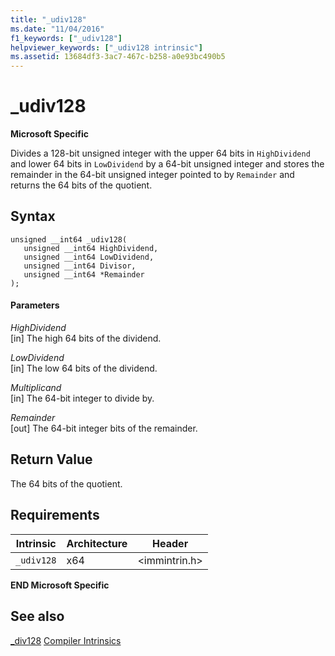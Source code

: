 ```yaml
---
title: "_udiv128"
ms.date: "11/04/2016"
f1_keywords: ["_udiv128"]
helpviewer_keywords: ["_udiv128 intrinsic"]
ms.assetid: 13684df3-3ac7-467c-b258-a0e93bc490b5
---
```

# _udiv128

**Microsoft Specific**

Divides a 128-bit unsigned integer with the upper 64 bits in `HighDividend` and lower 64 bits in `LowDividend` by a 64-bit unsigned integer and stores the remainder in the 64-bit unsigned integer pointed to by `Remainder` and returns the 64 bits of the quotient.

## Syntax

```
unsigned __int64 _udiv128(
   unsigned __int64 HighDividend,
   unsigned __int64 LowDividend,
   unsigned __int64 Divisor,
   unsigned __int64 *Remainder
);
```

#### Parameters

*HighDividend*<br/>
[in] The high 64 bits of the dividend.

*LowDividend*<br/>
[in] The low 64 bits of the dividend.

*Multiplicand*<br/>
[in] The 64-bit integer to divide by.

*Remainder*<br/>
[out] The 64-bit integer bits of the remainder.

## Return Value

The 64 bits of the quotient.

## Requirements

|Intrinsic|Architecture|Header|
|---------------|------------------|------------|
|`_udiv128`|x64|\<immintrin.h>|

**END Microsoft Specific**

## See also

[_div128](../intrinsics/div128.md)
[Compiler Intrinsics](../intrinsics/compiler-intrinsics.md)
